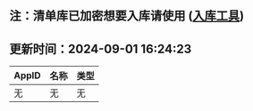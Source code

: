 ## 注：清单库已加密想要入库请使用 ([入库工具](https://github.com/BlankTMing/ManifestAutoUpdate/releases))

## 更新时间：2024-09-01 16:24:23
| AppID | 名称 | 类型  |
| :-------------------- | :----------------------------- | :----------- |
| 无 | 无 | 无 |
